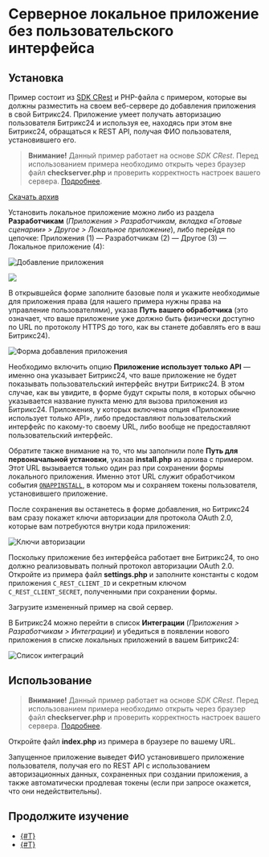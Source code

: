 # Серверное локальное приложение без пользовательского интерфейса

## Установка

Пример состоит из [SDK CRest](https://github.com/bitrix-tools/crest/) и PHP-файла с примером, которые вы должны разместить на своем веб-сервере до добавления приложения в свой Битрикс24. Приложение умеет получать авторизацию пользователя Битрикс24 и используя ее, находясь при этом вне Битрикс24, обращаться к REST API, получая ФИО пользователя, установившего его.

> **Внимание!** Данный пример работает на основе *SDK CRest*. Перед использованием примера необходимо открыть через браузер файл **checkserver.php** и проверить корректность настроек вашего сервера. [Подробнее](../first-steps/how-to-use-examples.md).

[Скачать архив](https://helpdesk.bitrix24.ru/examples/server-no-ui-crest.zip)

Установить локальное приложение можно либо из раздела **Разработчикам** (*Приложения > Разработчикам, вкладка «Готовые сценарии» > Другое > Локальное приложение*), либо перейдя по цепочке: Приложения (1) — Разработчикам (2) — Другое (3) — Локальное приложение (4):

![Добавление приложения](./_images/local_add_sm.png)

![](./_images/local_add_4.png)

В открывшейся форме заполните базовые поля и укажите необходимые для приложения права (для нашего примера нужны права на управление пользователями), указав **Путь вашего обработчика** (это означает, что ваше приложение уже должно быть физически доступно по URL по протоколу HTTPS до того, как вы станете добавлять его в ваш Битрикс24).

![Форма добавления приложения](./_images/local-server-no-ui-form_new.png)

Необходимо включить опцию **Приложение использует только API** — именно она указывает Битрикс24, что ваше приложение не будет показывать пользовательский интерфейс внутри Битрикс24. В этом случае, как вы увидите, в форме будут скрыты поля, в которых обычно указывается название пункта меню для вызова приложения из Битрикс24. Приложения, у которых включена опция «Приложение использует только API», либо предоставляют пользовательский интерфейс по какому-то своему URL, либо вообще не предоставляют пользовательский интерфейс.

Обратите также внимание на то, что мы заполнили поле **Путь для первоначальной установки**, указав **install.php** из архива с примером. Этот URL вызывается только один раз при сохранении формы локального приложения. Именно этот URL служит обработчиком события [`ONAPPINSTALL`](../api-reference/common/events/on-app-install.md), в котором мы и сохраняем токены пользователя, установившего приложение.

После сохранения вы останетесь в форме добавления, но Битрикс24 вам сразу покажет ключи авторизации для протокола OAuth 2.0, которые вам потребуются внутри кода приложения:

![Ключи авторизации](./_images/local-server-no-ui-added_new.png)

Поскольку приложение без интерфейса работает вне Битрикс24, то оно должно реализовывать полный протокол авторизации OAuth 2.0. Откройте из примера файл **settings.php** и заполните константы с кодом приложения `C_REST_CLIENT_ID` и секретным ключом `C_REST_CLIENT_SECRET`, полученными при сохранении формы.

Загрузите измененный пример на свой сервер.

В Битрикс24 можно перейти в список **Интеграции** (*Приложения > Разработчикам > Интеграции*) и убедиться в появлении нового приложения в списке локальных приложений в вашем Битрикс24:

![Список интеграций](./_images/local-server-no-ui-list-n.png)

## Использование

> **Внимание!** Данный пример работает на основе *SDK CRest*. Перед использованием примера необходимо открыть через браузер файл **checkserver.php** и проверить корректность настроек вашего сервера. [Подробнее](../first-steps/how-to-use-examples.md).

Откройте файл **index.php** из примера в браузере по вашему URL.

Запущенное приложение выведет ФИО установившего приложение пользователя, получая его по REST API с использованием авторизационных данных, сохраненных при создании приложения, а также автоматически продлевая токены (если при запросе окажется, что они недействительны).

## Продолжите изучение

- [{#T}](static-local-app.md)
- [{#T}](serverside-local-app-with-ui.md)
